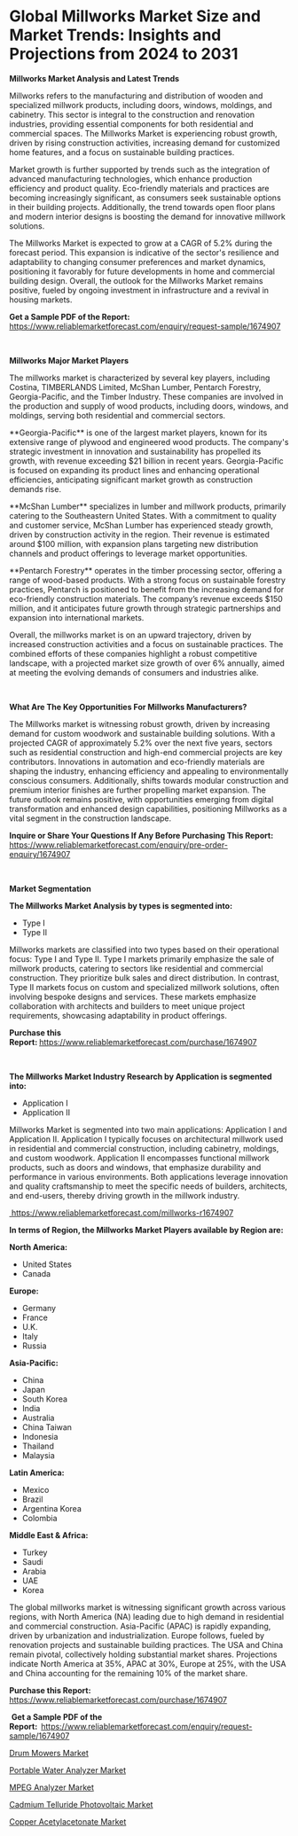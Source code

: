 <p><h1>Global Millworks Market Size and Market Trends: Insights and Projections from 2024 to 2031</h1></p><p><strong>Millworks Market Analysis and Latest Trends</strong></p>
<p><p>Millworks refers to the manufacturing and distribution of wooden and specialized millwork products, including doors, windows, moldings, and cabinetry. This sector is integral to the construction and renovation industries, providing essential components for both residential and commercial spaces. The Millworks Market is experiencing robust growth, driven by rising construction activities, increasing demand for customized home features, and a focus on sustainable building practices.</p><p>Market growth is further supported by trends such as the integration of advanced manufacturing technologies, which enhance production efficiency and product quality. Eco-friendly materials and practices are becoming increasingly significant, as consumers seek sustainable options in their building projects. Additionally, the trend towards open floor plans and modern interior designs is boosting the demand for innovative millwork solutions.</p><p>The Millworks Market is expected to grow at a CAGR of 5.2% during the forecast period. This expansion is indicative of the sector's resilience and adaptability to changing consumer preferences and market dynamics, positioning it favorably for future developments in home and commercial building design. Overall, the outlook for the Millworks Market remains positive, fueled by ongoing investment in infrastructure and a revival in housing markets.</p></p>
<p><strong>Get a Sample PDF of the Report:&nbsp;</strong> <a href="https://www.reliablemarketforecast.com/enquiry/request-sample/1674907?utm_campaign=1170&utm_medium=2&utm_source=Github&utm_content=ia&utm_term=18112024&utm_id=millworks">https://www.reliablemarketforecast.com/enquiry/request-sample/1674907</a></p>
<p>&nbsp;</p>
<p><strong>Millworks Major Market Players</strong></p>
<p><p>The millworks market is characterized by several key players, including Costina, TIMBERLANDS Limited, McShan Lumber, Pentarch Forestry, Georgia-Pacific, and the Timber Industry. These companies are involved in the production and supply of wood products, including doors, windows, and moldings, serving both residential and commercial sectors.</p><p>**Georgia-Pacific** is one of the largest market players, known for its extensive range of plywood and engineered wood products. The company's strategic investment in innovation and sustainability has propelled its growth, with revenue exceeding $21 billion in recent years. Georgia-Pacific is focused on expanding its product lines and enhancing operational efficiencies, anticipating significant market growth as construction demands rise.</p><p>**McShan Lumber** specializes in lumber and millwork products, primarily catering to the Southeastern United States. With a commitment to quality and customer service, McShan Lumber has experienced steady growth, driven by construction activity in the region. Their revenue is estimated around $100 million, with expansion plans targeting new distribution channels and product offerings to leverage market opportunities.</p><p>**Pentarch Forestry** operates in the timber processing sector, offering a range of wood-based products. With a strong focus on sustainable forestry practices, Pentarch is positioned to benefit from the increasing demand for eco-friendly construction materials. The company’s revenue exceeds $150 million, and it anticipates future growth through strategic partnerships and expansion into international markets.</p><p>Overall, the millworks market is on an upward trajectory, driven by increased construction activities and a focus on sustainable practices. The combined efforts of these companies highlight a robust competitive landscape, with a projected market size growth of over 6% annually, aimed at meeting the evolving demands of consumers and industries alike.</p></p>
<p>&nbsp;</p>
<p><strong>What Are The Key Opportunities For Millworks Manufacturers?</strong></p>
<p><p>The Millworks market is witnessing robust growth, driven by increasing demand for custom woodwork and sustainable building solutions. With a projected CAGR of approximately 5.2% over the next five years, sectors such as residential construction and high-end commercial projects are key contributors. Innovations in automation and eco-friendly materials are shaping the industry, enhancing efficiency and appealing to environmentally conscious consumers. Additionally, shifts towards modular construction and premium interior finishes are further propelling market expansion. The future outlook remains positive, with opportunities emerging from digital transformation and enhanced design capabilities, positioning Millworks as a vital segment in the construction landscape.</p></p>
<p><strong>Inquire or Share Your Questions If Any Before Purchasing This Report:</strong> <a href="https://www.reliablemarketforecast.com/enquiry/pre-order-enquiry/1674907?utm_campaign=1170&utm_medium=2&utm_source=Github&utm_content=ia&utm_term=18112024&utm_id=millworks">https://www.reliablemarketforecast.com/enquiry/pre-order-enquiry/1674907</a></p>
<p>&nbsp;</p>
<p><strong>Market Segmentation</strong></p>
<p><strong>The Millworks Market Analysis by types is segmented into:</strong></p>
<p><ul><li>Type I</li><li>Type II</li></ul></p>
<p><p>Millworks markets are classified into two types based on their operational focus: Type I and Type II. Type I markets primarily emphasize the sale of millwork products, catering to sectors like residential and commercial construction. They prioritize bulk sales and direct distribution. In contrast, Type II markets focus on custom and specialized millwork solutions, often involving bespoke designs and services. These markets emphasize collaboration with architects and builders to meet unique project requirements, showcasing adaptability in product offerings.</p></p>
<p><strong>Purchase this Report:&nbsp;</strong><a href="https://www.reliablemarketforecast.com/purchase/1674907?utm_campaign=1170&utm_medium=2&utm_source=Github&utm_content=ia&utm_term=18112024&utm_id=millworks">https://www.reliablemarketforecast.com/purchase/1674907</a></p>
<p>&nbsp;</p>
<p><strong>The Millworks Market Industry Research by Application is segmented into:</strong></p>
<p><ul><li>Application I</li><li>Application II</li></ul></p>
<p><p>Millworks Market is segmented into two main applications: Application I and Application II. Application I typically focuses on architectural millwork used in residential and commercial construction, including cabinetry, moldings, and custom woodwork. Application II encompasses functional millwork products, such as doors and windows, that emphasize durability and performance in various environments. Both applications leverage innovation and quality craftsmanship to meet the specific needs of builders, architects, and end-users, thereby driving growth in the millwork industry.</p></p>
<p><a href="https://www.reliablemarketforecast.com/millworks-r1674907?utm_campaign=1170&utm_medium=2&utm_source=Github&utm_content=ia&utm_term=18112024&utm_id=millworks">&nbsp;https://www.reliablemarketforecast.com/millworks-r1674907</a></p>
<p><strong>In terms of Region, the Millworks Market Players available by Region are:</strong></p>
<p>
    <p> <strong> North America: </strong>
        <ul>
            <li>United States</li>
            <li>Canada</li>
        </ul>
        </p> 
    <p> <strong> Europe: </strong>
        <ul>
            <li>Germany</li>
            <li>France</li>
            <li>U.K.</li>
            <li>Italy</li>
            <li>Russia</li>
        </ul>
        </p> 
    <p> <strong> Asia-Pacific: </strong>
        <ul>
            <li>China</li>
            <li>Japan</li>
            <li>South Korea</li>
            <li>India</li>
            <li>Australia</li>
            <li>China Taiwan</li>
            <li>Indonesia</li>
            <li>Thailand</li>
            <li>Malaysia</li>
        </ul>
        </p> 
    <p> <strong> Latin America: </strong>
        <ul>
            <li>Mexico</li>
            <li>Brazil</li>
            <li>Argentina Korea</li>
            <li>Colombia</li>
        </ul>
        </p> 
    <p> <strong> Middle East & Africa: </strong>
        <ul>
            <li>Turkey</li>
            <li>Saudi</li>
            <li>Arabia</li>
            <li>UAE</li>
            <li>Korea</li>
        </ul>
    </p>
    </p>
<p><p>The global millworks market is witnessing significant growth across various regions, with North America (NA) leading due to high demand in residential and commercial construction. Asia-Pacific (APAC) is rapidly expanding, driven by urbanization and industrialization. Europe follows, fueled by renovation projects and sustainable building practices. The USA and China remain pivotal, collectively holding substantial market shares. Projections indicate North America at 35%, APAC at 30%, Europe at 25%, with the USA and China accounting for the remaining 10% of the market share.</p></p>
<p><strong>Purchase this Report: </strong><a href="https://www.reliablemarketforecast.com/purchase/1674907?utm_campaign=1170&utm_medium=2&utm_source=Github&utm_content=ia&utm_term=18112024&utm_id=millworks">https://www.reliablemarketforecast.com/purchase/1674907</a></p>
<p>&nbsp;<strong>Get a Sample PDF of the Report:&nbsp;&nbsp;</strong><a href="https://www.reliablemarketforecast.com/enquiry/request-sample/1674907?utm_campaign=1170&utm_medium=2&utm_source=Github&utm_content=ia&utm_term=18112024&utm_id=millworks">https://www.reliablemarketforecast.com/enquiry/request-sample/1674907</a></p>
<p><strong></strong></p>
<p><p><a href="https://www.linkedin.com/pulse/global-drum-mowers-market-trends-forecasts-strategic-analysis-vp9be?utm_campaign=1170&utm_medium=2&utm_source=Github&utm_content=ia&utm_term=18112024&utm_id=millworks">Drum Mowers Market</a></p><p><a href="https://www.linkedin.com/pulse/future-innovation-global-portable-water-analyzer-market-qdc6e?utm_campaign=1170&utm_medium=2&utm_source=Github&utm_content=ia&utm_term=18112024&utm_id=millworks">Portable Water Analyzer Market</a></p><p><a href="https://www.linkedin.com/pulse/mpeg-analyzer-market-industry-trends-forecast-period-from-81e8e?utm_campaign=1170&utm_medium=2&utm_source=Github&utm_content=ia&utm_term=18112024&utm_id=millworks">MPEG Analyzer Market</a></p><p><a href="https://issuu.com/reportprime-2/docs/cadmium-telluride-photovoltaic-mark_1b3592aa1a01d9?utm_campaign=1170&utm_medium=2&utm_source=Github&utm_content=ia&utm_term=18112024&utm_id=millworks">Cadmium Telluride Photovoltaic Market</a></p><p><a href="https://issuu.com/reportprime-2/docs/copper-acetylacetonate-market-size-_db8d9206d2f530?utm_campaign=1170&utm_medium=2&utm_source=Github&utm_content=ia&utm_term=18112024&utm_id=millworks">Copper Acetylacetonate Market</a></p></p>